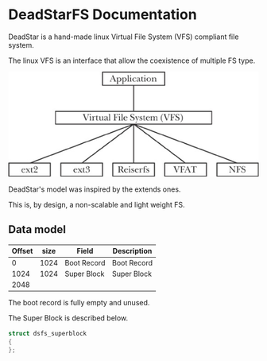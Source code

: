 # DeadStarFS Documentation

DeadStar is a hand-made linux Virtual File System (VFS) compliant file system.

The linux VFS is an interface that allow the coexistence of multiple FS type.

![vfs](vfs.png)

DeadStar's model was inspired by the extends ones.

This is, by design, a non-scalable and light weight FS.

## Data model

| Offset      |   size     |   Field             | Description              |
|-------------|------------|---------------------|--------------------------|
|  0          | 1024       | Boot Record         | Boot Record              |
|  1024       | 1024       | Super Block         | Super Block              |
|  2048       | 

The boot record is fully empty and unused.

The Super Block is described below.

```c
struct dsfs_superblock
{
};
```